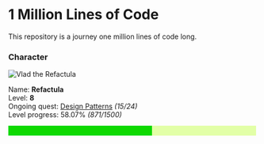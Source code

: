 1 Million Lines of Code
=======================

This repository is a journey one million lines of code long. 

### Character

<img src="https://github.com/Refactula.png" alt="Vlad the Refactula" width="200px"/>

Name: **Refactula**  
Level: **8**  
Ongoing quest: [Design Patterns](DesignPatterns/DesignPatterns.md) *(15/24)*  
Level progress: 58.07% *(871/1500)*  

![Alt](ProgressBar/export/Progress.png "Progress: 58.07%")
